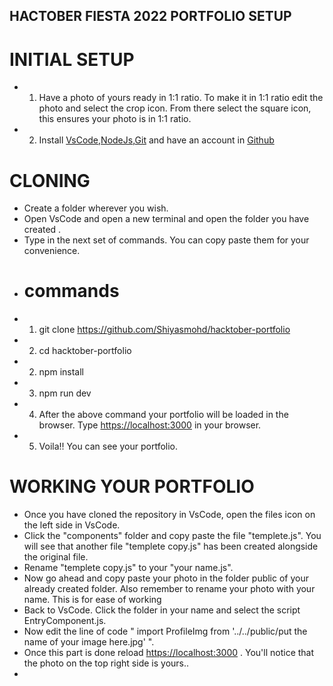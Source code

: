 ## HACTOBER FIESTA 2022 PORTFOLIO SETUP

# INITIAL SETUP
- 1. Have a photo of yours ready in 1:1 ratio. To make it in 1:1 ratio edit the photo and select the crop icon. From there select the square icon, this ensures your photo is in 1:1 ratio.
- 2. Install [VsCode](https://code.visualstudio.com/download),[NodeJs](https://nodejs.org/en/download/),[Git](https://git-scm.com/downloads) and have an account in [Github](https://github.com/)

# CLONING 
- Create a folder wherever you wish.
- Open VsCode and open a new terminal and open the folder you have created .
- Type in the next set of commands. You can copy paste them for your convenience.
- # commands
- 1. git clone https://github.com/Shiyasmohd/hacktober-portfolio
- 2. cd hacktober-portfolio
- 2. npm install
- 3. npm run dev
- 4. After the above command your portfolio will be loaded in the browser. Type [https://localhost:3000](https://localhost:3000) in your browser.
- 5. Voila!! You can see your portfolio.

# WORKING YOUR PORTFOLIO
- Once you have cloned the repository in VsCode, open the files icon on the left side in VsCode.
- Click the "components" folder and copy paste the file "templete.js". You will see that another file "templete copy.js" has been created alongside the original file.
- Rename "templete copy.js" to your "your name.js".
- Now go ahead and copy paste your photo in the folder public of your already created folder. Also remember to rename your photo with your name. This is for ease of working
- Back to VsCode. Click the folder in your name and select the script EntryComponent.js.
- Now edit the line of code " import ProfileImg from '../../public/put the name of your image here.jpg' ".
- Once this part is done reload [https://localhost:3000](https://localhost:3000) . You'll notice that the photo on the top right side is yours..
- 
